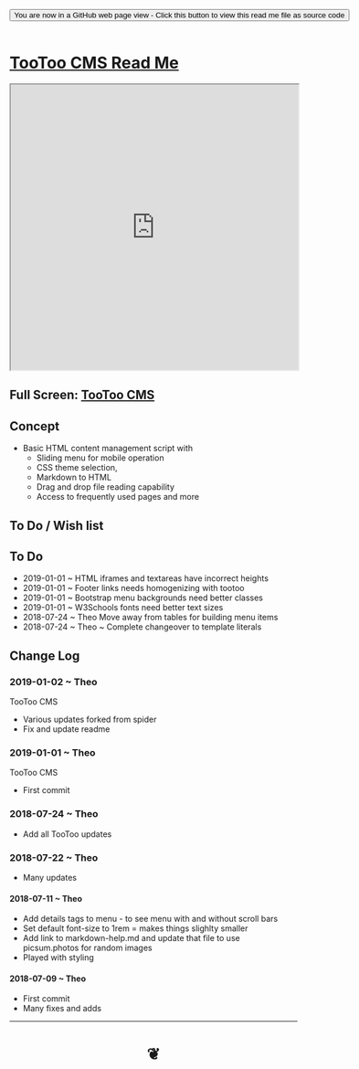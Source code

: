 
<span style=display:none; >[You are now in a GitHub source code view - click this link to view Read Me file as a web page]( https://pushme-pullyou.github.io/#tootoo-templates/hamburger-theme-cms/r2/README.md "View file as a web page." ) </span>

<div><input type=button class = 'btn btn-secondary btn-sm' onclick=window.location.href='https://github.com/pushme-pullyou/pushme-pullyou.github.io/tree/master/tootoo-templates/hamburger-theme-cms/r2/';
value='You are now in a GitHub web page view - Click this button to view this read me file as source code' ></div>

<br>

# [TooToo CMS Read Me]( #tootoo-templates/hamburger-theme-cms/r2/README.md )

<iframe src=https://pushme-pullyou.github.io/tootoo-templates/hamburger-theme-cms/r2/tootoo-cms.html width=100% height=500px >Iframes are not viewable in GitHub source code views</iframe>

## Full Screen: [TooToo CMS]( https://pushme-pullyou.github.io/tootoo-templates/hamburger-theme-cms/r2/tootoo-cms.html )



## Concept

* Basic HTML content management script with
	* Sliding menu for mobile operation
	* CSS theme selection,
	* Markdown to HTML
	* Drag and drop file reading capability
	* Access to frequently used pages and more


## To Do / Wish list

## To Do

* 2019-01-01 ~ HTML iframes and textareas have incorrect heights
* 2019-01-01 ~ Footer links needs homogenizing with tootoo
* 2019-01-01 ~ Bootstrap menu backgrounds need better classes
* 2019-01-01 ~ W3Schools fonts need better text sizes
* 2018-07-24 ~ Theo Move away from tables for building menu items
* 2018-07-24 ~ Theo ~ Complete changeover to template literals




## Change Log


### 2019-01-02 ~ Theo

TooToo CMS
* Various updates forked from spider
* Fix and update readme

### 2019-01-01 ~ Theo

TooToo CMS
* First commit


### 2018-07-24 ~ Theo

* Add all TooToo updates

### 2018-07-22 ~ Theo

* Many updates

#### 2018-07-11 ~ Theo

* Add details tags to menu - to see menu with and without scroll bars
* Set default font-size to 1rem = makes things slighlty smaller
* Add link to markdown-help.md and update that file to use picsum.photos for random images
* Played with styling

#### 2018-07-09 ~ Theo

* First commit
* Many fixes and adds

***

# <center title="hello!" ><a href=javascript:window.scrollTo(0,0); style=text-decoration:none; > ❦ </a></center>
